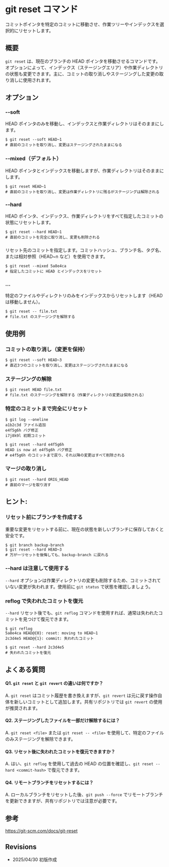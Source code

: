 # git reset コマンド

コミットポインタを特定のコミットに移動させ、作業ツリーやインデックスを選択的にリセットします。

## 概要

`git reset` は、現在のブランチの HEAD ポインタを移動させるコマンドです。オプションによって、インデックス（ステージングエリア）や作業ディレクトリの状態も変更できます。主に、コミットの取り消しやステージングした変更の取り消しに使用されます。

## オプション

### **--soft**

HEAD ポインタのみを移動し、インデックスと作業ディレクトリはそのままにします。

```console
$ git reset --soft HEAD~1
# 直前のコミットを取り消し、変更はステージングされたままになる
```

### **--mixed（デフォルト）**

HEAD ポインタとインデックスを移動しますが、作業ディレクトリはそのままにします。

```console
$ git reset HEAD~1
# 直前のコミットを取り消し、変更は作業ディレクトリに残るがステージングは解除される
```

### **--hard**

HEAD ポインタ、インデックス、作業ディレクトリをすべて指定したコミットの状態にリセットします。

```console
$ git reset --hard HEAD~1
# 直前のコミットを完全に取り消し、変更も削除される
```

### **<commit>**

リセット先のコミットを指定します。コミットハッシュ、ブランチ名、タグ名、または相対参照（HEAD~n など）を使用できます。

```console
$ git reset --mixed 5a8e4ca
# 指定したコミットに HEAD とインデックスをリセット
```

### **<paths>...**

特定のファイルやディレクトリのみをインデックスからリセットします（HEAD は移動しません）。

```console
$ git reset -- file.txt
# file.txt のステージングを解除する
```

## 使用例

### コミットの取り消し（変更を保持）

```console
$ git reset --soft HEAD~3
# 直近3つのコミットを取り消し、変更はステージングされたままになる
```

### ステージングの解除

```console
$ git reset HEAD file.txt
# file.txt のステージングを解除する（作業ディレクトリの変更は保持される）
```

### 特定のコミットまで完全にリセット

```console
$ git log --oneline
a1b2c3d ファイル追加
e4f5g6h バグ修正
i7j8k9l 初期コミット

$ git reset --hard e4f5g6h
HEAD is now at e4f5g6h バグ修正
# e4f5g6h のコミットまで戻り、それ以降の変更はすべて削除される
```

### マージの取り消し

```console
$ git reset --hard ORIG_HEAD
# 直前のマージを取り消す
```

## ヒント:

### リセット前にブランチを作成する

重要な変更をリセットする前に、現在の状態を新しいブランチに保存しておくと安全です。

```console
$ git branch backup-branch
$ git reset --hard HEAD~3
# 万が一リセットを後悔しても、backup-branch に戻れる
```

### --hard は注意して使用する

`--hard` オプションは作業ディレクトリの変更も削除するため、コミットされていない変更が失われます。使用前に `git status` で状態を確認しましょう。

### reflog で失われたコミットを復元

`--hard` リセット後でも、`git reflog` コマンドを使用すれば、通常は失われたコミットを見つけて復元できます。

```console
$ git reflog
5a8e4ca HEAD@{0}: reset: moving to HEAD~1
2c3d4e5 HEAD@{1}: commit: 失われたコミット

$ git reset --hard 2c3d4e5
# 失われたコミットを復元
```

## よくある質問

#### Q1. `git reset` と `git revert` の違いは何ですか？
A. `git reset` はコミット履歴を書き換えますが、`git revert` は元に戻す操作自体を新しいコミットとして追加します。共有リポジトリでは `git revert` の使用が推奨されます。

#### Q2. ステージングしたファイルを一部だけ解除するには？
A. `git reset <file>` または `git reset -- <file>` を使用して、特定のファイルのみステージングを解除できます。

#### Q3. リセット後に失われたコミットを復元できますか？
A. はい、`git reflog` を使用して過去の HEAD の位置を確認し、`git reset --hard <commit-hash>` で復元できます。

#### Q4. リモートブランチをリセットするには？
A. ローカルブランチをリセットした後、`git push --force` でリモートブランチを更新できますが、共有リポジトリでは注意が必要です。

## 参考

https://git-scm.com/docs/git-reset

## Revisions

- 2025/04/30 初版作成